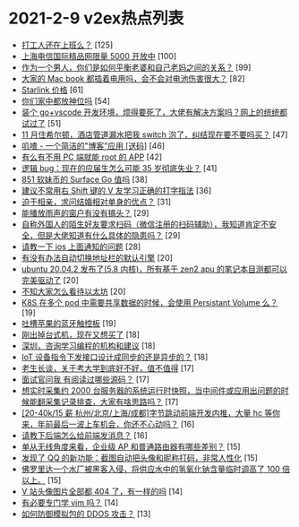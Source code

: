 # 2021-2-9 v2ex热点列表

+ [打工人还在上班么？](https://www.v2ex.com/t/752514#reply125) [125]
+ [上海电信国际精品网限量 5000 开放中](https://www.v2ex.com/t/752583#reply100) [100]
+ [作为一个男人，你们是如何平衡老婆和自己老妈之间的关系？](https://www.v2ex.com/t/752516#reply99) [99]
+ [大家的 Mac book 都插着电用吗，会不会对电池伤害很大？](https://www.v2ex.com/t/752528#reply82) [82]
+ [Starlink 价格](https://www.v2ex.com/t/752575#reply61) [61]
+ [你们家中都放神位吗](https://www.v2ex.com/t/752568#reply54) [54]
+ [装个 go+vscode 开发环境，烦得要死了，大佬有解决方案吗？网上的统统都试过了](https://www.v2ex.com/t/752555#reply51) [51]
+ [11 月住希尔顿，酒店管道漏水把我 switch 泡了，纠结现在要不要吗买？](https://www.v2ex.com/t/752520#reply47) [47]
+ [叽喳 - 一个简洁的"博客"应用 [送码]](https://www.v2ex.com/t/752521#reply46) [46]
+ [有么有不用 PC 端就能 root 的 APP](https://www.v2ex.com/t/752517#reply42) [42]
+ [逻辑 bug：现在的应届生怎么可能 35 岁彻底失业？](https://www.v2ex.com/t/752593#reply41) [41]
+ [851 软妹币的 Surface Go 值吗](https://www.v2ex.com/t/752585#reply38) [38]
+ [建议不常用右 Shift 键的 V 友学习正确的打字指法](https://www.v2ex.com/t/752598#reply36) [36]
+ [迫于相亲，求问结婚相对单身的优点？](https://www.v2ex.com/t/752674#reply31) [31]
+ [能播放雨声的窗户有没有搞头？](https://www.v2ex.com/t/752536#reply29) [29]
+ [自称外国人的陌生好友要求扫码（微信注册的扫码辅助），我知道肯定不安全，但是大佬知道有什么具体的隐患吗？](https://www.v2ex.com/t/752584#reply29) [29]
+ [请教一下 ios 上面通知的问题](https://www.v2ex.com/t/752527#reply28) [28]
+ [有没有办法自动切换地址栏的默认引擎](https://www.v2ex.com/t/752522#reply20) [20]
+ [ubuntu 20.04.2 发布了(5.8 内核)，所有基于 zen2 apu 的笔记本目测都可以完美驱动了](https://www.v2ex.com/t/752557#reply20) [20]
+ [不知大家怎么看待以太坊](https://www.v2ex.com/t/752610#reply20) [20]
+ [K8S 在多个 pod 中需要共享数据的时候，会使用 Persistant Volume 么？](https://www.v2ex.com/t/752530#reply19) [19]
+ [吐槽苹果的蓝牙触控板](https://www.v2ex.com/t/752590#reply19) [19]
+ [刚出掉台式机，现在又想买了](https://www.v2ex.com/t/752510#reply18) [18]
+ [深圳，咨询学习编程的机构和建议](https://www.v2ex.com/t/752537#reply18) [18]
+ [IoT 设备指令下发接口设计成同步的还是异步的？](https://www.v2ex.com/t/752548#reply18) [18]
+ [老生长谈，关于考大学到底好不好，值不值得](https://www.v2ex.com/t/752710#reply17) [17]
+ [面试官问我 有阅读过哪些源码？](https://www.v2ex.com/t/752543#reply17) [17]
+ [想实时采集约 2000 台服务器的系统运行时快照，当中间件或应用出问题的时候能翻采集记录排查，大家有啥思路吗？](https://www.v2ex.com/t/752561#reply17) [17]
+ [[20-40k/15 薪 杭州/北京/上海/成都]字节跳动前端开发内推，大量 hc 等你来，年前最后一波上车机会，你还不心动吗？](https://www.v2ex.com/t/752567#reply16) [16]
+ [请教下后端怎么给前端发消息？](https://www.v2ex.com/t/752586#reply16) [16]
+ [单从无线角度来看，企业级 AP 和普通路由器有哪些差别？](https://www.v2ex.com/t/752640#reply15) [15]
+ [发现了 QQ 的新功能：截图自动把头像和昵称打码，非常人性化](https://www.v2ex.com/t/752652#reply15) [15]
+ [佛罗里达一个水厂被黑客入侵，将供应水中的氢氧化钠含量临时调高了 100 倍以上。](https://www.v2ex.com/t/752549#reply15) [15]
+ [V 站头像图片全部都 404 了，有一样的吗](https://www.v2ex.com/t/752644#reply14) [14]
+ [有必要专门学 vim 吗？](https://www.v2ex.com/t/752720#reply14) [14]
+ [如何防御模拟包的 DDOS 攻击？](https://www.v2ex.com/t/752693#reply13) [13]
